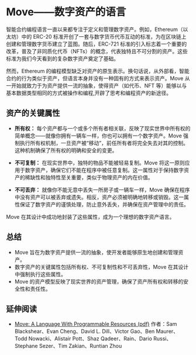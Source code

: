 # Move——数字资产的语言

智能合约编程语言一直以来都专注于定义和管理数字资产。例如，Ethereum（以太坊）中的 ERC-20 标准开创了一套与数字货币代币互动的标准，为在区块链上创建和管理数字货币建立了蓝图。随后，ERC-721 标准的引入标志着一个重要的改革，普及了非同质化代币（NFTs）的概念，代表独特且不可分割的资产。这些标准为我们今天看到的复杂数字资产奠定了基础。

然而，Ethereum 的编程模型缺乏对资产的原生表示。换句话说，从外部看，智能合约的行为类似于资产，但语言本身并没有一种固有的方式来表示资产。Move 从一开始就致力于为资产提供一流的抽象，使得资产（如代币、NFT 等）能够以与基本数据类型相同的方式被操作和编程,开辟了思考和编程资产的新途径。

## 资产的关键属性

- **所有权：** 每个资产都与一个或多个所有者相关联，反映了现实世界中所有权的简单概念——就像你拥有一辆车一样，你也可以拥有一个数字资产。Move 强制执行所有权机制，一旦资产被“移动”，前任所有者将完全失去对其的控制。这种机制确保了所有权的明确和安全的变更。

- **不可复制：** 在现实世界中，独特的物品不能被轻易复制。Move 将这一原则应用于数字资产，确保它们不能在程序中被任意复制。这一属性对于保持数字资产的稀缺性和独特性至关重要，类似于物理资产的内在价值。

- **不可丢弃：** 就像你不能无意中丢失一所房子或一辆车一样，Move 确保在程序中没有资产可以被丢弃或遗失。相反，资产必须被明确地转移或销毁。这一属性保证了数字资产的谨慎处理，防止意外丢失，并确保在资产管理中的责任。

Move 在其设计中成功地封装了这些属性，成为一个理想的数字资产语言。

## 总结

- Move 旨在为数字资产提供一流的抽象，使开发者能够原生地创建和管理资产。
- 数字资产的关键属性包括所有权、不可复制性和不可丢弃性，Move 在其设计中强制执行这些属性。
- Move 的资产模型反映了现实世界的资产管理，确保了资产所有权和转移的安全性和责任性。

## 延伸阅读

- [Move: A Language With Programmable Resources (pdf)](https://developers.diem.com/papers/diem-move-a-language-with-programmable-resources/2019-06-18.pdf) 
  作者：Sam Blackshear、Evan Cheng、David L. Dill、Victor Gao、Ben Maurer、Todd Nowacki、Alistair Pott、Shaz Qadeer、Rain、Dario Russi、Stephane Sezer、Tim Zakian、Runtian Zhou
